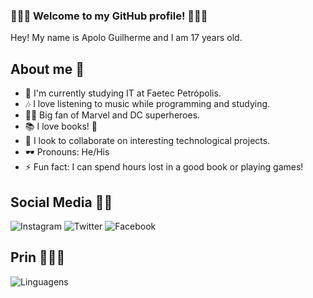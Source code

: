 ### 👨🏾‍💻 Welcome to my GitHub profile! 👨🏾‍🦱
Hey!
My name is Apolo Guilherme and I am 17 years old.

## About me 💖

- 🔭 I'm currently studying IT at Faetec Petrópolis.
- 🎶 I love listening to music while programming and studying.
- 🦸‍♀️ Big fan of Marvel and DC superheroes.
- 📚 I love books! 💖
- 👯 I look to collaborate on interesting technological projects.
- 🕶 Pronouns: He/His
- ⚡ Fun fact: I can spend hours lost in a good book or playing games!

## Social Media 🤳🏾

![Instagram](https://img.shields.io/badge/Instagram-%23E4405F?style=for-the-badge&logo=instagram&logoColor=white)
![Twitter](https://img.shields.io/badge/Twitter-%231DA1F2?style=for-the-badge&logo=twitter&logoColor=white)
![Facebook](https://img.shields.io/badge/Facebook-%231877F2?style=for-the-badge&logo=facebook&logoColor=white)

## Prin 👨🏾‍💻
![Linguagens](https://img.shields.io/github/languages/count/Apolo-Gui/TCC)
